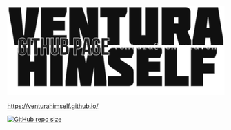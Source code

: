 ![](https://raw.githubusercontent.com/venturahimself/venturahimself.github.io/main/venturahimself.github.logo.png)

https://venturahimself.github.io/

[![GitHub repo size](https://img.shields.io/github/repo-size/venturahimself/venturahimself.github.io?style=for-the-badge)](https://github.com/venturahimself/venturahimself.github.io)
